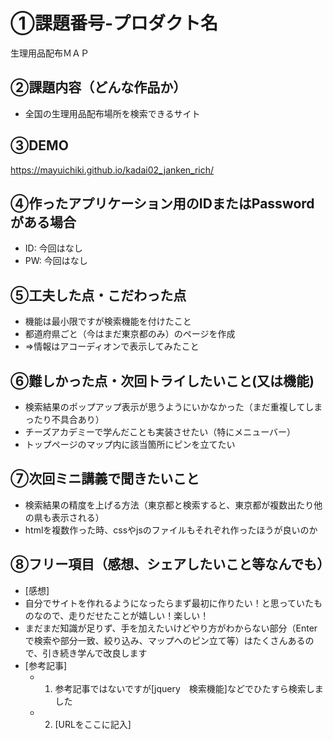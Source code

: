 # ①課題番号-プロダクト名

生理用品配布ＭＡＰ

## ②課題内容（どんな作品か）

- 全国の生理用品配布場所を検索できるサイト

## ③DEMO

https://mayuichiki.github.io/kadai02_janken_rich/

## ④作ったアプリケーション用のIDまたはPasswordがある場合

- ID: 今回はなし
- PW: 今回はなし

## ⑤工夫した点・こだわった点

- 機能は最小限ですが検索機能を付けたこと
- 都道府県ごと（今はまだ東京都のみ）のページを作成
- ⇒情報はアコーディオンで表示してみたこと

## ⑥難しかった点・次回トライしたいこと(又は機能)

- 検索結果のポップアップ表示が思うようにいかなかった（まだ重複してしまったり不具合あり）
- チーズアカデミーで学んだことも実装させたい（特にメニューバー）
- トップページのマップ内に該当箇所にピンを立てたい

## ⑦次回ミニ講義で聞きたいこと

- 検索結果の精度を上げる方法（東京都と検索すると、東京都が複数出たり他の県も表示される）
- htmlを複数作った時、cssやjsのファイルもそれぞれ作ったほうが良いのか

## ⑧フリー項目（感想、シェアしたいこと等なんでも）

- [感想]
- 自分でサイトを作れるようになったらまず最初に作りたい！と思っていたものなので、走りだせたことが嬉しい！楽しい！
- まだまだ知識が足りず、手を加えたいけどやり方がわからない部分（Enterで検索や部分一致、絞り込み、マップへのピン立て等）はたくさんあるので、引き続き学んで改良します
- [参考記事]
  - 1. 参考記事ではないですが[jquery　検索機能]などでひたすら検索しました
  - 2. [URLをここに記入]